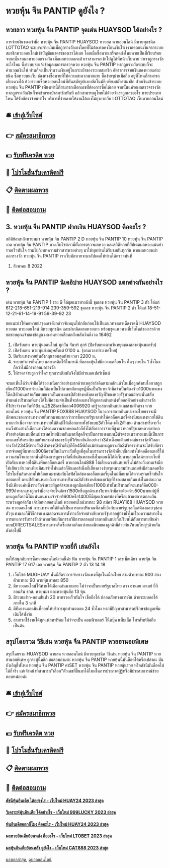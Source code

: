 # หวยหุ้น จีน PANTIP ดูยังไง ?
## หวยลาว หวยหุ้น จีน PANTIP จุดเด่น HUAYSOD ได้อย่างไร ?
การจ่ายเงินของเจ้ามือ หวยหุ้น จีน PANTIP HUAYSOD หวยสด หวยออนไลน์ มีหวยทุกชนิด LOTTOTAO ระบบจะจ่ายเงินเมื่อถูกรางวัลเองโดยที่ไม่ต้องรอคงโอนเงินให้ เรากดถอนเงินจากระบบสมาชิกหวยออนไลน์เข้าบัญชีธนาคารของเราได้เลย โดยเมื่อซื้อหวยเสร็จกดส่งโพยหวยเป็นที่เรียบร้อย จากกนั้นรอผลหวยออกรางวัล เมื่อผลหวยออกแล้วเราสามารถเข้าไปดูได้ที่หน้าเว็บหวย ว่าเราถูกรางวัลอะไรไหม ซึ่งระบบจะแจ้งข้อมูลผลการตรวจหวย หวยหุ้น จีน PANTIP หากถูกรางวัลระบบก็จะคำนวณเงินให้ ท่านก็จะเป็นจำนวนเงินอยู่ในกระเป๋าของระบบสมาชิก
อัตราการจ่ายเงินของหวยแต่ละชนิด
ซื้อหวยบนเว็บ ช่องทางซื้อหวยที่ให้ความสะดวกมากมาย ซื้อง่ายๆผ่านมือถือ อยู่ที่ไหนก็สามารถเสี่ยงดวงได้ ด้วยระบบซื้อหวยออนไลน์ที่ทันสมัยรูปแบบอัตโนมัติ เพียงสมัครสมาชิก ฝากเงินเข้าระบบ หวยหุ้น จีน PANTIP เพียงเท่านี้ก็สามารถเลือกเลขที่ต้องการซื้อได้เลย จากนั้นแค่รอผลตรวจรางวัล หากถูกรางวัลเงินก็จะเข้ากระเป๋าสมาชิกทันที แล้วสามารถดูโพยได้ด้วยว่าเราถูกเลขอะไร หวยประเภทไหน ได้รับอัตราจ่ายเท่าไร บริการที่ง่ายดายให้งานได้เองไม่ยุ่งยากกับ LOTTOTAO เว็บหวยออนไลน์

## 🛎 [เข้าสู่เว็บไซต์](https://bit.ly/3BG5bNw)
## 👉 [สมัครสมาชิกหวย](https://bit.ly/3BG5bNw)
## 💵 [รับฟรีเครดิต หวย](https://bit.ly/3C3mvgS)
## 👑 [โปรโมชั่นรับเครดิตฟรี](https://bit.ly/3C3mvgS)
## 📋 [ติดตามผลหวย](https://bit.ly/3C3mvgS)
## 📱 [ติดต่อสอบถาม](https://bit.ly/3C3mvgS)

## 3. หวยหุ้น จีน PANTIP ฝากเงิน HUAYSOD คืออะไร ?
สถิติย้อนหลังหวยพม่า หวยหุ้น จีน PANTIP 2 D หวยหุ้น จีน PANTIP 10 หวยหุ้น จีน PANTIP งวด หวยหุ้น จีน PANTIP ทางเว็บไซต์เรามีทั้งการตรวจผลหวย และสถิติหวยที่อัปเดตผลหวยแม่นยำรวดเร็วทันใจ รวมไปถึงบทความข่าวสารหวยต่างๆ มาให้ทุกท่านได้รับชมกันทุกวัน หากผลหวยพม่าออกรางวัล หวยหุ้น จีน PANTIP เราเว็บมักหวยจะมาอัปเดตให้ท่านได้ตรวจทันที
1. สิงหาคม 8 2022

## หวยหุ้น จีน PANTIP นิเคอิบ่าย HUAYSOD แตกต่างกันอย่างไร ?
เด่น หวยหุ้น จีน PANTIP 1 รอง 9 ได้ชุดแนวทางดังนี้
ชุดเลข หวยหุ้น จีน PANTIP 3 ตัว ได้แก่
612-218-651-219-914
239-359-592
ชุดเลข หวยหุ้น จีน PANTIP 2 ตัว ได้แก่
18-51-12-21-61-14-19-91
59-39-92
23

ขอแนะนำให้คอหวยนำชุดเลขดังกล่าวจับหมุนไปกลับก่อนใช้เป็นแนวทางเลขเด็ดงวดนี้ HUAYSOD หวยสด หวยออนไลน์ มีหวยทุกชนิด และฝากติดตามหวยลาว พร้อมชุดแนวทางที่เว็บไซต์ของเราด้วย
ขอขอบคุณเจ้าของข้อมูล
ผลงานหวยเสือตกถังพลังเงินดีงวด 16462
1. เปิดรับแทง หวยหุ้นออนไลน์ ทุกวัน จันทร์ ศุกร์ (ปิดรับแทงตามวันหยุดของตลาดหุ้นนะครับ)
2. เปิดรับแทง หวยหุ้นอังกฤษตั้งแต่ 0100 น. (ตามเวลาประเทศไทย)
3. ปิดรับแทงหวยหุ้นอังกฤษรอบสุดท้าย เวลา 2200 น.
4. ระบบทำการคืนโพย และเครดิตให้ในกรณี ที่ตลาดหุ้นไม่มีความเคลื่อนไหวใดๆ ภายใน 1 ชั่วโมง ถือว่าไม่มีการออกผลรางวัล
5. ให้ราคาจ่ายสูงกว่าใคร ทุกการเดิมพันจึงไม่มีส่วนลดเปอร์เซ็นต์

จะแลเห็นได้ว่าเจ้ามือได้ช่องเหนือกว่าอย่างมากด้วยเหตุว่าถ้าคิดตามหลักแล้วในเมื่อลูกค้าสบโอกาสถูกเพียง11000การจ่ายเงินก็ต้องเป็นไปตามหลักทฤษฎีนั้นเป็น1บาทเจ้ามือจำเป็นต้องจ่าย1000บาทแทงโต๊ด3ตัวบนคล้ายกับแบบแรกเป็นแทงเลข3ตัวข้างหลังของขวัญที่1ของหวยรัฐบาลแม้กระนั้นสลับตำแหน่งปริมาณที่แทงได้ไม่มีความจำเป็นที่จะต้องแทงให้ถูกตามตำแหน่งที่ออกตัวอย่างเช่นรางวัลที่1ประจำงวดวันที่16ธ.ค.2528เลขที่ออก4006920
มารู้จะสลากกินแบ่งเลขสามตัวตรง หวยออนไลน์ หวยหุ้น จีน PANTIP FOX888 HUAYSOD ในวงการสลากกินแบ่งของไทยเราจะมีลักษณะของการแทงหวยที่มากมายมากกว่าการซื้อหวยรัฐบาลทำให้คอล็อตเตอรี่ต่างนิยมแทงหวยใต้ดินมากกว่าเนื่องจากการแทงหวยใต้ดินมีให้เลือกแทงทั้งยังแบบ3ตัวโต๊ด-เต็ง2ตัวบน-ด้านล่างหรือจะวิ่งบนวิ่งข้างล่างก็เลือกแทงได้ตามความชอบพอแล้วก็ยังได้อัตราการจ่ายที่สูงกว่าหวยรัฐบาลหลายเท่ายกตัวอย่างต้นแบบที่คนประเทศไทยนิยมกันมากที่สุดก็จะเป็นการแทงแบบ3ตัวตรงแนวทางแบบนี้เป็นการแทงเลขให้ตรงกับเลขท้ายสามตัวของขวัญที่1เรียกกันอีกอย่างว่า3ตัวเต็งยกตัวอย่างเช่นรางวัลที่1ออกรางวัล123456รางวัล3ตัวตรง(3ตัวเต็ง)ก็คือ456ถึงแม้ท่านแทงถูกรางวัล3ตัวตรงท่านจะได้รับอัตราการจ่ายอยู่ที่บาทละ800ถือว่าเป็นเงินรางวัลที่สูงที่สุดในบรรดารางวัลตัวอื่นๆก็เลยทำให้คอล็อตเตอรี่ให้ความสนใจและจากนั้นก็ต้องการถูกรางวัลนี้กันล้นหลามซึ่งในตอนนี้ได้มีเว็บหวยออนไลน์หลายเว็บที่เปิดรับแทงหวยใต้ดินเพื่อคอล็อตเตอรี่ หวยออนไลน์888 ได้เสี่ยงดวงกันสบายขึ้นไม่ต้องวิ่งตามเจ้ามือให้เสียเวล่ำเวลาเพียงมีสมาร์ทโฟนแล้วก็อินเตอร์เน็ตก็เสี่ยงดวงง่ายๆเหมาะสมบ้านแถมยังมีส่วนลดหรือโปรโมชั่นล้นหลามให้เลือกเหมาะสมกับไลฟ์สไตล์ของคอล็อตเตอรี่ยุคใหม่ที่อยากได้ความรวดเร็วทันใจลอตเตอรี่
แทง3ตัวบนหมายถึงการแทงปริมาณ3ตัวข้างหลังของขวัญที่1ของสลากกินแบ่งในแต่ละงวดซึ่งมีเพียงแค่หนึ่งรางวัลจังหวะที่ลูกค้าจะแทงถูกมีแค่เพียง11000เท่านั้นปริมาณที่จะแทงก็คือ000-999ถ้าหากแทงถูกเจ้ามือจะจ่ายในอัตรา1500หรือลูกค้าแทง1บาทเจ้ามือจะต้องจ่าย500บาทแก่ผู้ที่แทงถูกอัตรานี้ไม่แน่นอนบางเจ้าจ่าย1600หรือ1400ก็มีสุดแล้วแต่ท้องที่หรือแล้วแต่การตกลงกันระหว่างลูกค้ากับ เจ้ามือหวยออนไลน์ หวยออนไลน์บาทละ 98
สมัคร RUAY168 HUAYSOD หวยสด หวยออนไลน์ การแทงหวยใต้ดินก็เป็นการแทงปริมาณที่อาศัยอิงกับหวยรัฐบาลก็แค่ต้องแอบๆซ่อนตัวๆแทงและก็มีวิธีการแทงตลอดจนการตั้งรางวัลจ่ายต่างกับหวยรัฐบาลอยู่บ้างย้ำในเรื่องความสบายในการแทงการรับรางวัลถ้าหากเทียบกับกรรมวิธีการตลาดแล้วสลากกินแบ่งก็เปรียบได้กับการขายสินค้าแบบDIRECTSALESการแทงหรือซื้อสลากกินแบ่งยอดนิยมของลูกค้ามีด้วยกัน7แบบใหญ่ๆด้วยกันดังต่อไปนี้

## หวยหุ้น จีน PANTIP หวยยี่กี เล่นยังไง
ขอให้สนุกกับการซื้อหวยออนไลน์งวดนี้ค่ะ
ฟัน หวยหุ้น จีน PANTIP 1
เลขเม็ดเดียว หวยหุ้น จีน PANTIP 17 617
เลข หวยหุ้น จีน PANTIP 2 ตัว 13 14 18
1. เว็บไซต์ MUGHUAY นั้นมีอัตราการจ่ายรางวัลแพงที่สุดในเมืองไทย สามตัวบาทละ 900 สองตัวบาทละ 90 หวยหุ้นบาทละ 850
2. มีหวยออนไลน์ให้ท่านได้เลือกเล่นมากมาย ไม่ว่าจะเป็นหวยรัฐบาลไทย ลาว ฮานอย มาเลย์ ยี่กี ออมสิน ธกส. หวยพม่า และหวยหุ้นอีก 13 หุ้น
3. มีระบบฝาก-ถอนขั้นต่ำ 20 บาทรวดเร็วทันใจ เชื่อถือได้ ปลอดภัยทางการเงิน ด้วยระบบออโต้ ภายใน 3 นาที
4. มีทีมงานแอดมินที่คอยให้บริการทุกท่านตลอด 24 ชั่วโมง หากมีปัญหาสามารถปรึกษาข้อมูลเพิ่มเติมได้ทั้งวัน
5. สามารถใช้งานได้ทุกแฟลทฟร์อม ไม่ว่าจะเป็น คอมพิวเตอร์ โน็ตบุ๊ค แท็บเล็ต โทรศัพท์มือถือ เป็นต้น

## สรุปโดยรวม วิธีเล่น หวยหุ้น จีน PANTIP หวยฮานอยพิเศษ
สรุปโดยรวม HUAYSOD หวยสด หวยออนไลน์ มีหวยทุกชนิด วิธีเล่น หวยหุ้น จีน PANTIP หวยฮานอยพิเศษ ดูกระทู้นี้คลิก
ขอสอบถามค่ะ หวยหุ้น จีน PANTIP หวยหุ้นนี่มันล็อคได้หรือเปล่าคะ
มันบังเอิญไปไหม หวยหุ้น จีน PANTIP ค่าSET หวยหุ้น จีน PANTIP หวยลุ้นรวย หรือดัชนีมันล็อคไม่ได้ก็จริง แต่เจ้าหน้าที่สามารถ"เลือก"ตัวเลขที่ขึ้นมาได้ไหมในการประกาศผู้รู้หรือมีประสบการณ์ช่วยตอบหน่อยค่ะ

## 🛎 [เข้าสู่เว็บไซต์](https://bit.ly/3BG5bNw)
## 👉 [สมัครสมาชิกหวย](https://bit.ly/3BG5bNw)
## 💵 [รับฟรีเครดิต หวย](https://bit.ly/3C3mvgS)
## 👑 [โปรโมชั่นรับเครดิตฟรี](https://bit.ly/3C3mvgS)
## 📋 [ติดตามผลหวย](https://bit.ly/3C3mvgS)
## 📱 [ติดต่อสอบถาม](https://bit.ly/3C3mvgS)

#### [ดัชนีหุ้นอินเดีย ได้อย่างไร - เว็บใหม่ HUAY24 2023 ล่าสุด](https://atom.io/themes/ดัชนีหุ้นอินเดีย%20ได้อย่างไร%20-%20เว็บใหม่%20huay24%202023%20ล่าสุด)
#### [วิเคราะห์หุ้นอินเดีย ได้อย่างไร - เว็บใหม่ 999LUCKY 2023 ล่าสุด](https://atom.io/themes/วิเคราะห์หุ้นอินเดีย%20ได้อย่างไร%20-%20เว็บใหม่%20999lucky%202023%20ล่าสุด)
#### [หุ้นอินเดียออกกี่โมง คืออะไร - เว็บใหม่ HUAY24 2023 ล่าสุด](https://atom.io/themes/หุ้นอินเดียออกกี่โมง%20คืออะไร%20-%20เว็บใหม่%20huay24%202023%20ล่าสุด)
#### [ผลหวยอินเดียย้อนหลัง คืออะไร - เว็บใหม่ LTOBET 2023 ล่าสุด](https://atom.io/themes/ผลหวยอินเดียย้อนหลัง%20คืออะไร%20-%20เว็บใหม่%20ltobet%202023%20ล่าสุด)
#### [ผลหุ้นอินเดียย้อนหลัง ดูยังไง - เว็บใหม่ CAT888 2023 ล่าสุด](https://atom.io/themes/ผลหุ้นอินเดียย้อนหลัง%20ดูยังไง%20-%20เว็บใหม่%20cat888%202023%20ล่าสุด)

[ผลบอลล่าสุด](https://siamsport.tv "ผลบอลล่าสุด"), [ดูบอลออนไลน์](https://siamsport.tv/ดูบอลสด "ดูบอลออนไลน์")